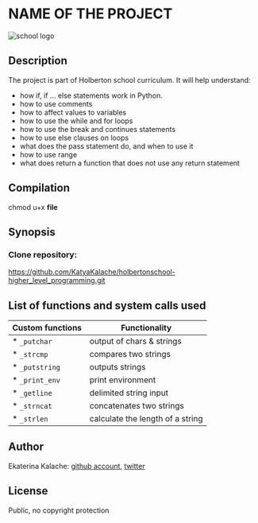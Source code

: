 # NAME OF THE PROJECT
![school logo](https://d3c5s1hmka2e2b.cloudfront.net/uploads/topic/image/485/HBTN-Course_Report-100x100-01.png)
## Description
The project is part of Holberton school curriculum. It will help understand:

* how if, if ... else statements work in Python.
* how to use comments
* how to affect values to variables
* how to use the while and for loops
* how to use the break and continues statements
* how to use else clauses on loops
* what does the pass statement do, and when to use it
* how to use range
* what does return a function that does not use any return statement
## Compilation
chmod u+x __file__
## Synopsis

### __Clone repository:__
https://github.com/KatyaKalache/holbertonschool-higher_level_programming.git
## List of functions and system calls used
|Custom functions  | Functionality                    |
| ---------------- | -------------------------------- |
|   * `_putchar`   | output of chars & strings        |
|   * `_strcmp`    | compares two strings             |
|   * `_putstring` | outputs strings                  |
|   * `_print_env` | print environment                |
|   * `_getline`   | delimited string input           |
|   * `_strncat`   | concatenates two strings         |
|   * `_strlen`    | calculate the length of a string |

## Author
Ekaterina Kalache: [github account](https://github.com/KatyaKalache), [twitter](https://twitter.com/KatyaKalache)

## License
Public, no copyright protection